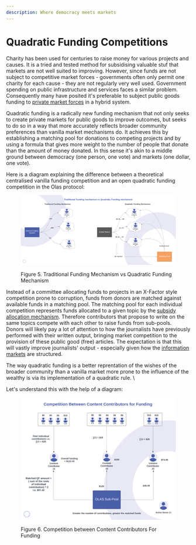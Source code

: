 ```yaml
---
description: Where democracy meets markets
---
```


# Quadratic Funding Competitions

Charity has been used for centuries to raise money for various projects and causes. It is a tried and tested method for subsidising valuable stuf that markets are not well suited to improving. However, since funds are not subject to competitive market forces - governments often only permit one charity for each cause - they are not regularly very well used. Government spending on public infrastructure and services faces a similar problem. Consequently many have posited it's preferable to subject public goods funding to [private market forces](https://www.brookings.edu/books/private-markets-for-public-goods/) in a hybrid system.  &#x20;

Quadratic funding is a radically new funding mechanism that not only seeks to create private markets for public goods to improve outcomes, but seeks to do so in a way that more accurately reflects broader community preferences than vanilla market mechanisms do. It achieves this by establishing a matching pool for donations to competing projects and by using a formula that gives more weight to the number of people that donate than the amount of money donated. In this sense it's akin to a middle ground between democracy (one person, one vote) and markets (one dollar, one vote).&#x20;

Here is a diagram explaining the difference between a theoretical centralised vanilla funding competition and an open quadratic funding competition in the Olas protocol:

<figure><img src="../../.gitbook/assets/Funding Mechanism Comparisons (1).png" alt=""><figcaption><p>Figure 5. Traditional Funding Mechanism vs Quadratic Funding Mechanism</p></figcaption></figure>

Instead of a committee allocating funds to projects in an X-Factor style competition prone to corruption, funds from donors are matched against available funds in a matching pool. The matching pool for each individual competition represents funds allocated to a given topic by the [subsidy allocation mechanism](subsidy-allocation-mechanism.md).  Therefore contributors that propose to write on the same topics compete with each other to raise funds from sub-pools. Donors will likely pay a lot of attention to how the journalists have previously performed with their written output, bringing market competition to the provision of these public good (free) articles. The expectation is that this will vastly improve journalists' output - especially given how the [information markets](../information-markets/) are structured.   &#x20;

The way quadratic funding is a better reprentation of the wishes of the broader community than a vanilla market more prone to the influence of the wealthy is via its implementation of a quadratic rule. \


Let's understand this with the help of a diagram:

<figure><img src="../../.gitbook/assets/Competition between content contributors (1).png" alt=""><figcaption><p>Figure 6. Competition between Content Contributors For Funding</p></figcaption></figure>
